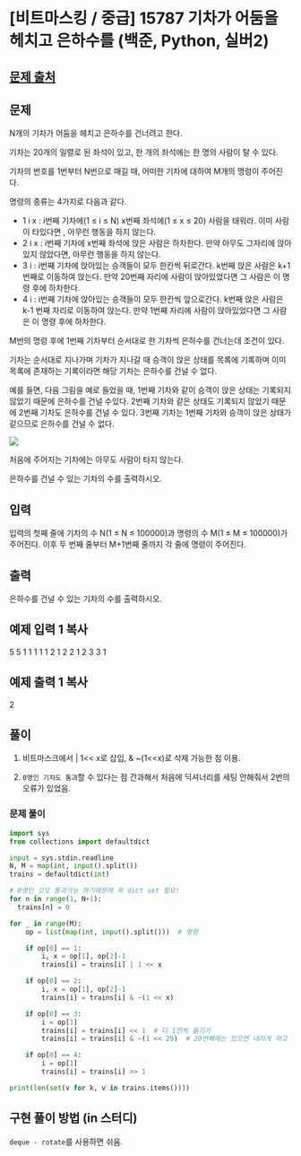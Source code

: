 # [비트마스킹 / 중급] 15787 기차가 어둠을 헤치고 은하수를 (백준, Python, 실버2)

## [문제 출처](https://www.acmicpc.net/problem/15787)

## 문제

N개의 기차가 어둠을 헤치고 은하수를 건너려고 한다.

기차는 20개의 일렬로 된 좌석이 있고, 한 개의 좌석에는 한 명의 사람이 탈 수 있다.

기차의 번호를 1번부터 N번으로 매길 때, 어떠한 기차에 대하여 M개의 명령이 주어진다.

명령의 종류는 4가지로 다음과 같다.

-   1 i x : i번째 기차에(1 ≤ i ≤ N) x번째 좌석에(1 ≤ x ≤ 20) 사람을 태워라. 이미 사람이 타있다면 , 아무런 행동을 하지 않는다.
-   2 i x : i번째 기차에 x번째 좌석에 앉은 사람은 하차한다. 만약 아무도 그자리에 앉아있지 않았다면, 아무런 행동을 하지 않는다.
-   3 i : i번째 기차에 앉아있는 승객들이 모두 한칸씩 뒤로간다. k번째 앉은 사람은 k+1번째로 이동하여 앉는다. 만약 20번째 자리에 사람이 앉아있었다면 그 사람은 이 명령 후에 하차한다.
-   4 i : i번째 기차에 앉아있는 승객들이 모두 한칸씩 앞으로간다. k번째 앉은 사람은 k-1 번째 자리로 이동하여 앉는다. 만약 1번째 자리에 사람이 앉아있었다면 그 사람은 이 명령 후에 하차한다.

M번의 명령 후에 1번째 기차부터 순서대로 한 기차씩 은하수를 건너는데 조건이 있다.

기차는 순서대로 지나가며 기차가 지나갈 때 승객이 앉은 상태를 목록에 기록하며 이미 목록에 존재하는 기록이라면 해당 기차는 은하수를 건널 수 없다.

예를 들면, 다음 그림을 예로 들었을 때, 1번째 기차와 같이 승객이 앉은 상태는 기록되지 않았기 때문에 은하수를 건널 수있다. 2번째 기차와 같은 상태도 기록되지 않았기 때문에 2번째 기차도 은하수를 건널 수 있다. 3번째 기차는 1번째 기차와 승객이 앉은 상태가 같으므로 은하수를 건널 수 없다.

![](https://onlinejudgeimages.s3-ap-northeast-1.amazonaws.com/problem/15787/1.png)

처음에 주어지는 기차에는 아무도 사람이 타지 않는다.

은하수를 건널 수 있는 기차의 수를 출력하시오.

## 입력

입력의 첫째 줄에 기차의 수 N(1 ≤ N ≤ 100000)과 명령의 수 M(1 ≤ M ≤ 100000)가 주어진다. 이후 두 번째 줄부터 M+1번째 줄까지 각 줄에 명령이 주어진다.

## 출력

은하수를 건널 수 있는 기차의 수를 출력하시오.

## 예제 입력 1  복사

5 5
1 1 1
1 1 2
1 2 2
1 2 3
3 1

## 예제 출력 1  복사

2

## 풀이
1. 비트마스크에서
| 1<< x로 삽입, & ~(1<<x)로 삭제 가능한 점 이용.

2. `0명인 기차도 통과`할 수 있다는 점 간과해서 처음에 딕셔너리를 세팅 안해줘서 2번의 오류가 있었음.

### 문제 풀이
```python
import sys
from collections import defaultdict

input = sys.stdin.readline
N, M = map(int, input().split())
trains = defaultdict(int)

# 0명인 것도 통과가능 하기때문에 꼭 dict set 필요!
for n in range(1, N+1):
  trains[n] = 0

for _ in range(M):
    op = list(map(int, input().split()))  # 명령

    if op[0] == 1:
        i, x = op[1], op[2]-1
        trains[i] = trains[i] | 1 << x

    if op[0] == 2:
        i, x = op[1], op[2]-1
        trains[i] = trains[i] & ~(1 << x)

    if op[0] == 3:
        i = op[1]
        trains[i] = trains[i] << 1  # 다 1칸씩 옮기기
        trains[i] = trains[i] & ~(1 << 20)  # 20번째애는 있으면 내리게 하고

    if op[0] == 4:
        i = op[1]
        trains[i] = trains[i] >> 1

print(len(set(v for k, v in trains.items())))
```

## 구현 풀이 방법 (in 스터디)
`deque - rotate`를 사용하면 쉬움.

<!--stackedit_data:
eyJoaXN0b3J5IjpbLTk0OTI0MDkwMywxNzA3ODAxMzY4LC0xMj
MwMzE1NTYxXX0=
-->